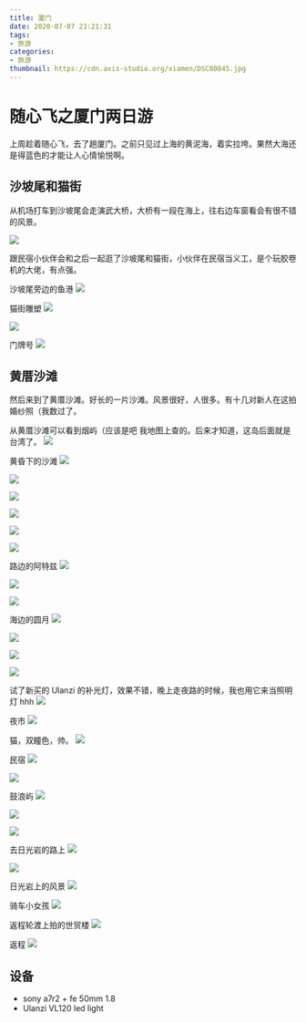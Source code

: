 ```yaml
---
title: 厦门
date: 2020-07-07 23:21:31
tags:
- 旅游
categories:
- 旅游
thumbnail: https://cdn.axis-studio.org/xiamen/DSC00845.jpg
---
```


# 随心飞之厦门两日游


上周趁着随心飞，去了趟厦门。之前只见过上海的黄泥海，着实拉垮。果然大海还是得蓝色的才能让人心情愉悦啊。

## 沙坡尾和猫街

从机场打车到沙坡尾会走演武大桥，大桥有一段在海上，往右边车窗看会有很不错的风景。

![](https://cdn.axis-studio.org/xiamen/DSC00785-2.jpg)

跟民宿小伙伴会和之后一起逛了沙坡尾和猫街，小伙伴在民宿当义工，是个玩胶卷机的大佬，有点强。

沙坡尾旁边的鱼港
![](https://cdn.axis-studio.org/xiamen/DSC00787.jpg)

猫街雕塑
![](https://cdn.axis-studio.org/xiamen/DSC00812.jpg)

![](https://cdn.axis-studio.org/xiamen/DSC00813.jpg)


门牌号
![](https://cdn.axis-studio.org/xiamen/DSC00823.jpg)

## 黄厝沙滩

然后来到了黄厝沙滩。好长的一片沙滩。风景很好，人很多。有十几对新人在这拍婚纱照（我数过了。

从黄厝沙滩可以看到烟屿（应该是吧 我地图上查的。后来才知道，这岛后面就是台湾了。
![](https://cdn.axis-studio.org/xiamen/DSC00845.jpg)

黄昏下的沙滩
![](https://cdn.axis-studio.org/xiamen/DSC00882.jpg)

![](https://cdn.axis-studio.org/xiamen/DSC00883.jpg)

![](https://cdn.axis-studio.org/xiamen/DSC00906.jpg)

![](https://cdn.axis-studio.org/xiamen/DSC00921.jpg)

![](https://cdn.axis-studio.org/xiamen/DSC00925.jpg)

![](https://cdn.axis-studio.org/xiamen/DSC00928.jpg)

路边的阿特兹
![](https://cdn.axis-studio.org/xiamen/DSC00934.jpg)

![](https://cdn.axis-studio.org/xiamen/DSC00935.jpg)

![](https://cdn.axis-studio.org/xiamen/DSC00939.jpg)

海边的圆月
![](https://cdn.axis-studio.org/xiamen/DSC00949.jpg)

![](https://cdn.axis-studio.org/xiamen/DSC00967.jpg)

![](https://cdn.axis-studio.org/xiamen/DSC01017.jpg)

![](https://cdn.axis-studio.org/xiamen/DSC01110.jpg)

试了新买的 Ulanzi 的补光灯，效果不错，晚上走夜路的时候，我也用它来当照明灯 hhh
![](https://cdn.axis-studio.org/xiamen/DSC01124.jpg)

夜市
![](https://cdn.axis-studio.org/xiamen/DSC01141.jpg)

猫，双瞳色，帅。
![](https://cdn.axis-studio.org/xiamen/DSC01144.jpg)

民宿
![](https://cdn.axis-studio.org/xiamen/DSC01164.jpg)

![](https://cdn.axis-studio.org/xiamen/DSC01170.jpg)

鼓浪屿
![](https://cdn.axis-studio.org/xiamen/DSC01188.jpg)

![](https://cdn.axis-studio.org/xiamen/DSC01194.jpg)

![](https://cdn.axis-studio.org/xiamen/DSC01195.jpg)

去日光岩的路上
![](https://cdn.axis-studio.org/xiamen/DSC01250.jpg)

![](https://cdn.axis-studio.org/xiamen/DSC01259.jpg)

日光岩上的风景
![](https://cdn.axis-studio.org/xiamen/DSC01264.jpg)

骑车小女孩
![](https://cdn.axis-studio.org/xiamen/DSC01302.jpg)

返程轮渡上拍的世贸楼
![](https://cdn.axis-studio.org/xiamen/DSC01324.jpg)

返程
![](https://cdn.axis-studio.org/xiamen/DSC01367.jpg)

## 设备

- sony a7r2 + fe 50mm 1.8
- Ulanzi VL120 led light

